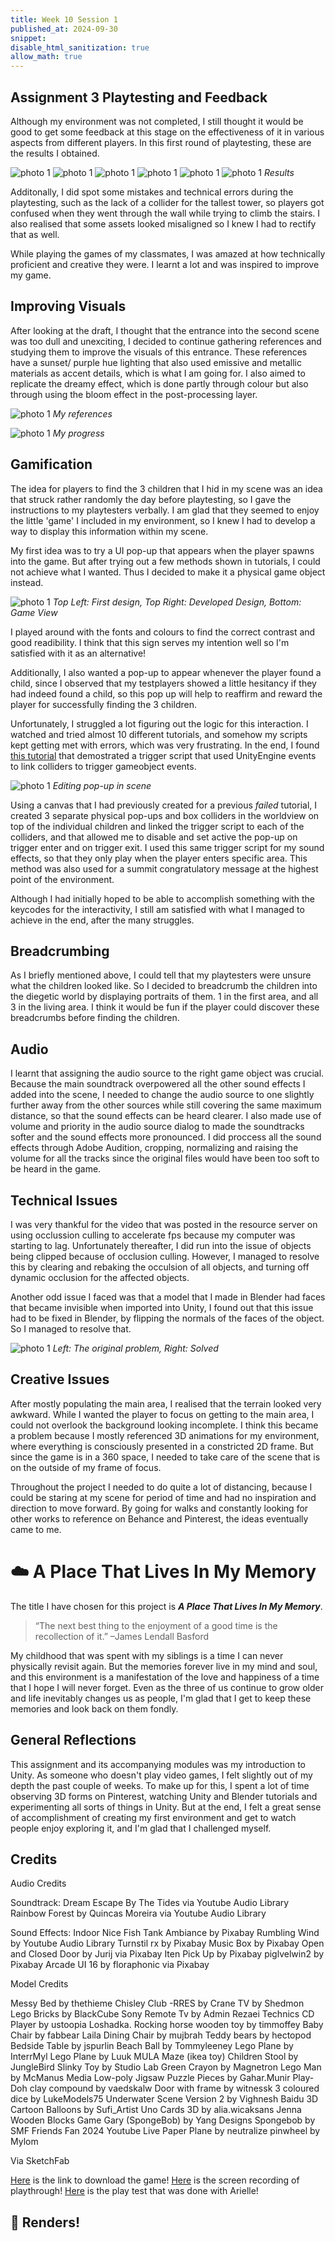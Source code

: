 ```yaml
---
title: Week 10 Session 1
published_at: 2024-09-30
snippet: 
disable_html_sanitization: true
allow_math: true
---
```


## Assignment 3 Playtesting and Feedback

Although my environment was not completed, I still thought it would be good to get some feedback at this stage on the effectiveness of it in various aspects from different players. In this first round of playtesting, these are the results I obtained.

![photo 1](photos/58.png)
![photo 1](photos/59.png)
![photo 1](photos/60.png)
![photo 1](photos/61.png)
![photo 1](photos/62.png)
![photo 1](photos/63.png)
*Results*

Additonally, I did spot some mistakes and technical errors during the playtesting, such as the lack of a collider for the tallest tower, so players got confused when they went through the wall while trying to climb the stairs. I also realised that some assets looked misaligned so I knew I had to rectify that as well.

While playing the games of my classmates, I was amazed at how technically proficient and creative they were. I learnt a lot and was inspired to improve my game.

## Improving Visuals

After looking at the draft, I thought that the entrance into the second scene was too dull and unexciting, I decided to continue gathering references and studying them to improve the visuals of this entrance. These references have a sunset/ purple hue lighting that also used emissive and metallic materials as accent details, which is what I am going for. I also aimed to replicate the dreamy effect, which is done partly through colour but also through using the bloom effect in the post-processing layer.

![photo 1](photos/69.png)
*My references*



![photo 1](photos/68.png)
*My progress*



## Gamification

The idea for players to find the 3 children that I hid in my scene was an idea that struck rather randomly the day before playtesting, so I gave the instructions to my playtesters verbally. I am glad that they seemed to enjoy the little 'game' I included in my environment, so I knew I had to develop a way to display this information within my scene.

My first idea was to try a UI pop-up that appears when the player spawns into the game. But after trying out a few methods shown in tutorials, I could not achieve what I wanted. Thus I decided to make it a physical game object instead.

![photo 1](photos/64.png)
*Top Left: First design, Top Right: Developed Design, Bottom: Game View*

I played around with the fonts and colours to find the correct contrast and good readibility. I think that this sign serves my intention well so I'm satisfied with it as an alternative!

Additionally, I also wanted a pop-up to appear whenever the player found a child, since I observed that my testplayers showed a little hesitancy if they had indeed found a child, so this pop up will help to reaffirm and reward the player for successfully finding the 3 children.

Unfortunately, I struggled a lot figuring out the logic for this interaction. I watched and tried almost 10 different tutorials, and somehow my scripts kept getting met with errors, which was very frustrating. In the end, I found [this tutorial](https://youtu.be/p1ZgS2z-LTs?si=rrCQPuub6IsY0k0r) that demostrated a trigger script that used UnityEngine events to link colliders to trigger gameobject events. 

![photo 1](photos/66.png)
*Editing pop-up in scene*

Using a canvas that I had previously created for a previous *failed* tutorial, I created 3 separate physical pop-ups and box colliders in the worldview on top of the individual children and linked the trigger script to each of the colliders, and that allowed me to disable and set active the pop-up on trigger enter and on trigger exit. I used this same trigger script for my sound effects, so that they only play when the player enters specific area. This method was also used for a summit congratulatory message at the highest point of the environment.

Although I had initially hoped to be able to accomplish something with the keycodes for the interactivity, I still am satisfied with what I managed to achieve in the end, after the many struggles.

## Breadcrumbing

As I briefly mentioned above, I could tell that my playtesters were unsure what the children looked like. So I decided to breadcrumb the children into the diegetic world by displaying portraits of them. 1 in the first area, and all 3 in the living area. I think it would be fun if the player could discover these breadcrumbs before finding the children.

## Audio

I learnt that assigning the audio source to the right game object was crucial. Because the main soundtrack overpowered all the other sound effects I added into the scene, I needed to change the audio source to one slightly further away from the other sources while still covering the same maximum distance, so that the sound effects can be heard clearer. I also made use of volume and priority in the audio source dialog to made the soundtracks softer and the sound effects more pronounced. I did proccess all the sound effects through Adobe Audition, cropping, normalizing and raising the volume for all the tracks since the original files would have been too soft to be heard in the game.

## Technical Issues 

I was very thankful for the video that was posted in the resource server on using occlussion culling to accelerate fps because my computer was starting to lag. Unfortunately thereafter, I did run into the issue of objects being clipped because of occlusion culling. However, I managed to resolve this by clearing and rebaking the occulsion of all objects, and turning off dynamic occlusion for the affected objects.

Another odd issue I faced was that a model that I made in Blender had faces that became invisible when imported into Unity, I found out that this issue had to be fixed in Blender, by flipping the normals of the faces of the object. So I managed to resolve that.

![photo 1](photos/65.png)
*Left: The original problem, Right: Solved*

## Creative Issues

After mostly populating the main area, I realised that the terrain looked very awkward. While I wanted the player to focus on getting to the main area, I could not overlook the background looking incomplete. I think this became a problem because I mostly referenced 3D animations for my environment, where everything is consciously presented in a constricted 2D frame. But since the game is in a 360 space, I needed to take care of the scene that is on the outside of my frame of focus.

Throughout the project I needed to do quite a lot of distancing, because I could be staring at my scene for period of time and had no inspiration and direction to move forward. By going for walks and constantly looking for other works to reference on Behance and Pinterest, the ideas eventually came to me. 

# :cloud: A Place That Lives In My Memory

The title I have chosen for this project is <b>*A Place That Lives In My Memory*</b>. 

<blockquote>“The next best thing to the enjoyment of a good time is the recollection of it.” –James Lendall Basford</blockquote> 

My childhood that was spent with my siblings is a time I can never physically revisit again. But the memories forever live in my mind and soul, and this environment is a manifestation of the love and happiness of a time that I hope I will never forget. Even as the three of us continue to grow older and life inevitably changes us as people, I'm glad that I get to keep these memories and look back on them fondly.

## General Reflections

This assignment and its accompanying modules was my introduction to Unity. As someone who doesn't play video games, I felt slightly out of my depth the past couple of weeks. To make up for this, I spent a lot of time observing 3D forms on Pinterest, watching Unity and Blender tutorials and experimenting all sorts of things in Unity. But at the end, I felt a great sense of accomplishment of creating my first environment and get to watch people enjoy exploring it, and I'm glad that I challenged myself.

## Credits

Audio Credits

Soundtrack:
Dream Escape By The Tides via Youtube Audio Library
Rainbow Forest by Quincas Moreira via Youtube Audio Library

Sound Effects:
Indoor Nice Fish Tank Ambiance by Pixabay
Rumbling Wind by Youtube Audio Library
Turnstil rx by Pixabay
Music Box by Pixabay
Open and Closed Door by Jurij via Pixabay
Iten Pick Up by Pixabay
piglvelwin2 by Pixabay
Arcade UI 16 by floraphonic via Pixabay


Model Credits

Messy Bed by thethieme
Chisley Club -RRES by Crane
TV by Shedmon
Lego Bricks by BlackCube
Sony Remote Tv by Admin Rezaei
Technics CD Player by ustoopia
Loshadka. Rocking horse wooden toy by timmoffey
Baby Chair by fabbear
Laila Dining Chair by mujbrah
Teddy bears by hectopod
Bedside Table by jspurlin
Beach Ball by Tommyleeney
Lego Plane by InterrMyl
Lego Plane by Luuk
MULA Maze (ikea toy)
Children Stool by JungleBird
Slinky Toy by Studio Lab
Green Crayon by Magnetron
Lego Man by McManus Media
Low-poly Jigsaw Puzzle Pieces by Gahar.Munir
Play-Doh clay compound by vaedskalw
Door with frame by witnessk
3 coloured dice by LukeModels75
Underwater Scene Version 2 by Vighnesh Baidu
3D Cartoon Balloons by Sufi_Artist
Uno Cards 3D by alia.wicaksans
Jenna Wooden Blocks Game
Gary (SpongeBob) by Yang Designs
Spongebob by SMF Friends Fan 2024 Youtube Live
Paper Plane by neutralize
pinwheel by Mylom

Via SketchFab

[Here]() is the link to download the game!
[Here]() is the screen recording of playthrough!
[Here](https://youtu.be/uUgrHdmsM8Y) is the play test that was done with Arielle!

## :rainbow: Renders!



